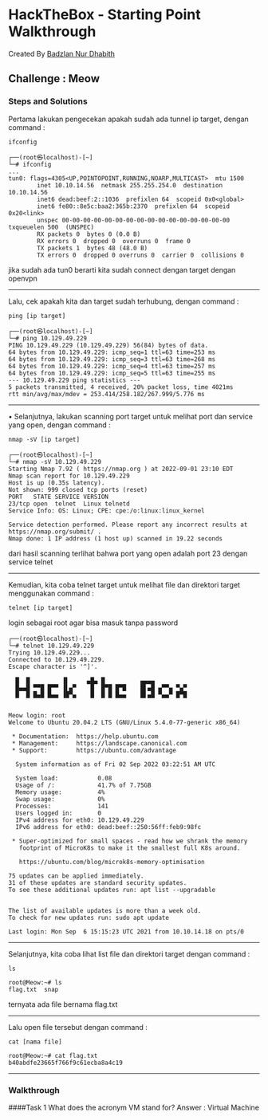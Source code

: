 # HackTheBox - Starting Point Walkthrough
Created By [Badzlan Nur Dhabith](https://www.linkedin.com/in/badzlannurdhabith/)

## Challenge : Meow
### Steps and Solutions
Pertama lakukan pengecekan apakah sudah ada tunnel ip target, dengan command :
```
ifconfig
```
```
┌──(root㉿localhost)-[~]
└─# ifconfig                                    
...
tun0: flags=4305<UP,POINTOPOINT,RUNNING,NOARP,MULTICAST>  mtu 1500
        inet 10.10.14.56  netmask 255.255.254.0  destination 10.10.14.56
        inet6 dead:beef:2::1036  prefixlen 64  scopeid 0x0<global>
        inet6 fe80::8e5c:baa2:365b:2370  prefixlen 64  scopeid 0x20<link>
        unspec 00-00-00-00-00-00-00-00-00-00-00-00-00-00-00-00  txqueuelen 500  (UNSPEC)
        RX packets 0  bytes 0 (0.0 B)
        RX errors 0  dropped 0  overruns 0  frame 0
        TX packets 1  bytes 48 (48.0 B)
        TX errors 0  dropped 0 overruns 0  carrier 0  collisions 0
```
jika sudah ada tun0 berarti kita sudah connect dengan target dengan openvpn

------------------------------------------------------------------------------------------------------

Lalu, cek apakah kita dan target sudah terhubung, dengan command :
```
ping [ip target]
```
```
┌──(root㉿localhost)-[~]
└─# ping 10.129.49.229
PING 10.129.49.229 (10.129.49.229) 56(84) bytes of data.
64 bytes from 10.129.49.229: icmp_seq=1 ttl=63 time=253 ms
64 bytes from 10.129.49.229: icmp_seq=3 ttl=63 time=268 ms
64 bytes from 10.129.49.229: icmp_seq=4 ttl=63 time=257 ms
64 bytes from 10.129.49.229: icmp_seq=5 ttl=63 time=255 ms
--- 10.129.49.229 ping statistics ---
5 packets transmitted, 4 received, 20% packet loss, time 4021ms
rtt min/avg/max/mdev = 253.414/258.182/267.999/5.776 ms
```

------------------------------------------------------------------------------------------------------

• Selanjutnya, lakukan scanning port target untuk melihat port dan service yang open, dengan command :
```
nmap -sV [ip target]
```
```
┌──(root㉿localhost)-[~]
└─# nmap -sV 10.129.49.229        
Starting Nmap 7.92 ( https://nmap.org ) at 2022-09-01 23:10 EDT
Nmap scan report for 10.129.49.229
Host is up (0.35s latency).
Not shown: 999 closed tcp ports (reset)
PORT   STATE SERVICE VERSION
23/tcp open  telnet  Linux telnetd
Service Info: OS: Linux; CPE: cpe:/o:linux:linux_kernel

Service detection performed. Please report any incorrect results at https://nmap.org/submit/ .
Nmap done: 1 IP address (1 host up) scanned in 19.22 seconds
```
dari hasil scanning terlihat bahwa port yang open adalah port 23 dengan service telnet

------------------------------------------------------------------------------------------------------

Kemudian, kita coba telnet target untuk melihat file dan direktori target menggunakan command :
```
telnet [ip target]
```
login sebagai root agar bisa masuk tanpa password
```
┌──(root㉿localhost)-[~]
└─# telnet 10.129.49.229                                                                                         
Trying 10.129.49.229...
Connected to 10.129.49.229.
Escape character is '^]'.

  █  █         ▐▌     ▄█▄ █          ▄▄▄▄
  █▄▄█ ▀▀█ █▀▀ ▐▌▄▀    █  █▀█ █▀█    █▌▄█ ▄▀▀▄ ▀▄▀
  █  █ █▄█ █▄▄ ▐█▀▄    █  █ █ █▄▄    █▌▄█ ▀▄▄▀ █▀█


Meow login: root
Welcome to Ubuntu 20.04.2 LTS (GNU/Linux 5.4.0-77-generic x86_64)

 * Documentation:  https://help.ubuntu.com
 * Management:     https://landscape.canonical.com
 * Support:        https://ubuntu.com/advantage

  System information as of Fri 02 Sep 2022 03:22:51 AM UTC

  System load:           0.08
  Usage of /:            41.7% of 7.75GB
  Memory usage:          4%
  Swap usage:            0%
  Processes:             141
  Users logged in:       0
  IPv4 address for eth0: 10.129.49.229
  IPv6 address for eth0: dead:beef::250:56ff:feb9:98fc

 * Super-optimized for small spaces - read how we shrank the memory
   footprint of MicroK8s to make it the smallest full K8s around.

   https://ubuntu.com/blog/microk8s-memory-optimisation

75 updates can be applied immediately.
31 of these updates are standard security updates.
To see these additional updates run: apt list --upgradable


The list of available updates is more than a week old.
To check for new updates run: sudo apt update

Last login: Mon Sep  6 15:15:23 UTC 2021 from 10.10.14.18 on pts/0
```

------------------------------------------------------------------------------------------------------

Selanjutnya, kita coba lihat list file dan direktori target dengan command :
```
ls
```
```
root@Meow:~# ls
flag.txt  snap
```
ternyata ada file bernama flag.txt

------------------------------------------------------------------------------------------------------

Lalu open file tersebut dengan command :
```
cat [nama file]
```
```
root@Meow:~# cat flag.txt 
b40abdfe23665f766f9c61ecba8a4c19
```

------------------------------------------------------------------------------------------------------

### Walkthrough
####Task 1
What does the acronym VM stand for?
Answer : Virtual Machine

